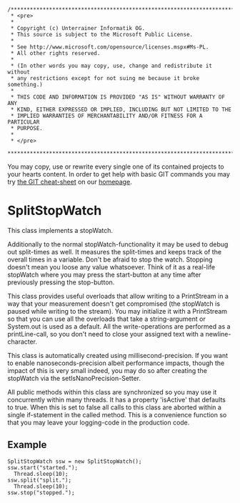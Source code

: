 	/**************************************************************************
	 * <pre>
	 * 
	 * Copyright (c) Unterrainer Informatik OG.
	 * This source is subject to the Microsoft Public License.
	 * 
	 * See http://www.microsoft.com/opensource/licenses.mspx#Ms-PL.
	 * All other rights reserved.
	 * 
	 * (In other words you may copy, use, change and redistribute it without
	 * any restrictions except for not suing me because it broke something.)
	 * 
	 * THIS CODE AND INFORMATION IS PROVIDED "AS IS" WITHOUT WARRANTY OF ANY
	 * KIND, EITHER EXPRESSED OR IMPLIED, INCLUDING BUT NOT LIMITED TO THE
	 * IMPLIED WARRANTIES OF MERCHANTABILITY AND/OR FITNESS FOR A PARTICULAR
	 * PURPOSE.
	 * 
	 * </pre>
	 ***************************************************************************/

You may copy, use or rewrite every single one of its contained projects to your hearts content.
In order to get help with basic GIT commands you may try [the GIT cheat-sheet][2] on our [homepage][1].

# SplitStopWatch

This class implements a stopWatch.

Additionally to the normal stopWatch-functionality it may be used to debug out split-times as well. It measures the split-times and keeps track of the overall times in a variable.
Don't be afraid to stop the watch. Stopping doesn't mean you loose any value whatsoever. Think of it as a real-life stopWatch where you may press the start-button at any time after previously pressing the stop-button.

This class provides useful overloads that allow writing to a PrintStream in a way that your measurement doesn't get compromised (the stopWatch is paused while writing to the stream). You may initialize it with a PrintStream so that you can use all the overloads that take a string-argument or System.out is used as a default.
All the write-operations are performed as a printLine-call, so you don't need to close your assigned text with a newline-character.

This class is automatically created using millisecond-precision. If you want to enable nanoseconds-precision albeit performance impacts, though the impact of this is very small indeed, you may do so after creating the stopWatch via the setIsNanoPrecision-Setter.

All public methods within this class are synchronized so you may use it concurrently within many threads.
It has a property 'isActive' that defaults to true. When this is set to false all calls to this class are aborted within a single if-statement in the called method. This is a convenience function so that you may leave your logging-code in the production code.

## Example
	
	SplitStopWatch ssw = new SplitStopWatch();
	ssw.start("started.");
	  Thread.sleep(10);
	ssw.split("split.");
	  Thread.sleep(10);
	ssw.stop("stopped.");

[1]: http://www.unterrainer.info
[2]: http://www.unterrainer.info/Home/Coding